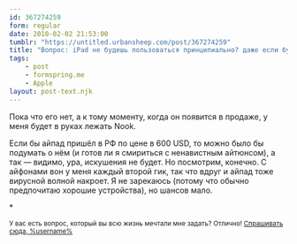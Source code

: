 ```yaml
---
id: 367274259
form: regular
date: 2010-02-02 21:53:00
tumblr: "https://untitled.urbansheep.com/post/367274259"
title: "Вопрос: iPad не будешь пользоваться принципиально? даже если будешь понимать, что он может повысить удобство здесь-и-сейчас?"
tags:
    - post
    - formspring.me
    - Apple
layout: post-text.njk
---
```


<p>Пока что его нет, а к тому моменту, когда он появится в продаже, у меня будет в руках лежать Nook.</p>

<p>Если бы айпад пришёл в РФ по цене в 600 USD, то можно было бы подумать о нём (и готов ли я смириться с ненавистным айтюнсом), а так — видимо, ура, искушения не будет. Но посмотрим, конечно. С айфонами вон у меня каждый второй гик, так что вдруг и айпад тоже вирусной волной накроет. Я не зарекаюсь (потому что обычно предпочитаю хорошие устройства), но шансов мало.</p>

<p>*</p>

<p><small>У вас есть вопрос, который вы всю жизнь мечтали мне задать? Отлично! <a href="http://formspring.me/urbansheep">Спрашивать сюда, %username%</a></small></p>

